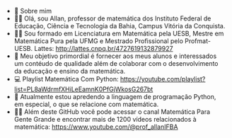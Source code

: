 - 👀 Sobre mim 
- 👨‍⚖️ Olá, sou Allan, professor de matemática dos Instituto Federal de Educação, Ciência e Tecnologia da Bahia, Campus Vitória da Conquista. 
- 👨‍🎓 Sou formado em Licenciatura em Matemática pela UESB, Mestre em Matemática Pura pela UFMG e Mestrado Profissional pelo Profmat-UESB. Lattes: http://lattes.cnpq.br/4727619132879927
- 💞️  Meu objetivo primordial é fornecer aos meus alunos e interessados um contéudo de qualidade além de colaborar com o desenvolvimento da educação e ensino da matemática. 
- 💻 Playlist Matemática Com Python: https://youtube.com/playlist?list=PL8aWdrmfXHiLeEamnK0PfGjWkosG267bt
- 🌱 Atualmente estou apredendo a linguagem de programação Python, em especial, o que se relacione com matemática.
- 🕵️‍♂️ Além deste GitHub você pode acessar o canal Matemática Para Gente Grande e encontrar mais de 1200 vídeos relacionados à matemática: https://www.youtube.com/@prof_allanIFBA

<!---
Allanifba/Allanifba is a ✨ special ✨ repository because its `README.md` (this file) appears on your GitHub profile.
You can click the Preview link to take a look at your changes.
--->
